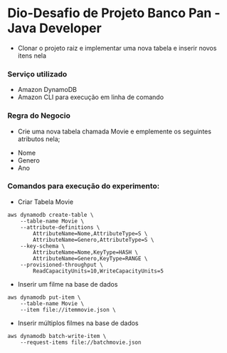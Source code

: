 # Dio-Desafio de Projeto Banco Pan - Java Developer
- Clonar o projeto raiz e implementar uma nova tabela e inserir novos itens nela


### Serviço utilizado
  - Amazon DynamoDB
  - Amazon CLI para execução em linha de comando


  ### Regra do Negocio
  - Crie uma nova tabela chamada Movie e emplemente os seguintes atributos nela;

  * Nome
  * Genero
  * Ano

### Comandos para execução do experimento:
- Criar Tabela Movie

```
aws dynamodb create-table \    
    --table-name Movie \
    --attribute-definitions \
        AttributeName=Nome,AttributeType=S \
        AttributeName=Genero,AttributeType=S \
    --key-schema \
        AttributeName=Nome,KeyType=HASH \
        AttributeName=Genero,KeyType=RANGE \
    --provisioned-throughput \
        ReadCapacityUnits=10,WriteCapacityUnits=5
```


- Inserir um filme na base de dados

```
aws dynamodb put-item \
    --table-name Movie \
    --item file://itemmovie.json \

```


- Inserir múltiplos filmes na base de dados

```
aws dynamodb batch-write-item \
    --request-items file://batchmovie.json
```

